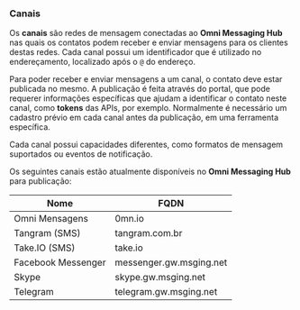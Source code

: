 ### Canais

Os **canais** são redes de mensagem conectadas ao **Omni Messaging Hub** nas quais os contatos podem receber e enviar mensagens para os clientes destas redes. Cada canal possui um identificador que é utilizado no endereçamento, localizado após o `@` do endereço.

Para poder receber e enviar mensagens a um canal, o contato deve estar publicada no mesmo. A publicação é feita através do portal, que  pode requerer informações específicas que ajudam a identificar o contato neste canal, como **tokens** das APIs, por exemplo. Normalmente é necessário um cadastro prévio em cada canal antes da publicação, em uma ferramenta específica.

Cada canal possui capacidades diferentes, como formatos de mensagem suportados ou eventos de notificação.

Os seguintes canais estão atualmente disponíveis no **Omni Messaging Hub** para publicação:

| Nome               | FQDN                    |
|--------------------|-------------------------|
| Omni Mensagens     | 0mn.io                  |
| Tangram (SMS)      | tangram.com.br          |
| Take.IO (SMS)      | take.io                 |
| Facebook Messenger | messenger.gw.msging.net |
| Skype              | skype.gw.msging.net     |
| Telegram           | telegram.gw.msging.net  |



